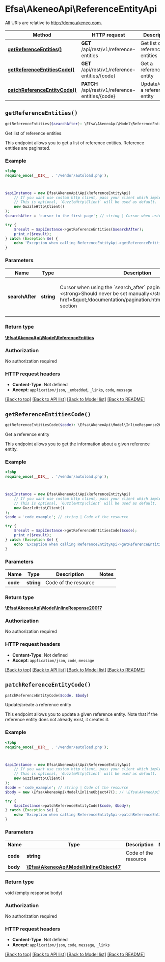 # Efsa\AkeneoApi\ReferenceEntityApi

All URIs are relative to http://demo.akeneo.com.

Method | HTTP request | Description
------------- | ------------- | -------------
[**getReferenceEntities()**](ReferenceEntityApi.md#getReferenceEntities) | **GET** /api/rest/v1/reference-entities | Get list of reference entities
[**getReferenceEntitiesCode()**](ReferenceEntityApi.md#getReferenceEntitiesCode) | **GET** /api/rest/v1/reference-entities/{code} | Get a reference entity
[**patchReferenceEntityCode()**](ReferenceEntityApi.md#patchReferenceEntityCode) | **PATCH** /api/rest/v1/reference-entities/{code} | Update/create a reference entity


## `getReferenceEntities()`

```php
getReferenceEntities($searchAfter): \Efsa\AkeneoApi\Model\ReferenceEntities
```

Get list of reference entities

This endpoint allows you to get a list of reference entities. Reference entities are paginated.

### Example

```php
<?php
require_once(__DIR__ . '/vendor/autoload.php');



$apiInstance = new Efsa\AkeneoApi\Api\ReferenceEntityApi(
    // If you want use custom http client, pass your client which implements `GuzzleHttp\ClientInterface`.
    // This is optional, `GuzzleHttp\Client` will be used as default.
    new GuzzleHttp\Client()
);
$searchAfter = 'cursor to the first page'; // string | Cursor when using the `search_after` pagination method type. <strong>Should never be set manually</strong>, see <a href=\"/documentation/pagination.html\">Pagination</a> section

try {
    $result = $apiInstance->getReferenceEntities($searchAfter);
    print_r($result);
} catch (Exception $e) {
    echo 'Exception when calling ReferenceEntityApi->getReferenceEntities: ', $e->getMessage(), PHP_EOL;
}
```

### Parameters

Name | Type | Description  | Notes
------------- | ------------- | ------------- | -------------
 **searchAfter** | **string**| Cursor when using the &#x60;search_after&#x60; pagination method type. &lt;strong&gt;Should never be set manually&lt;/strong&gt;, see &lt;a href&#x3D;\&quot;/documentation/pagination.html\&quot;&gt;Pagination&lt;/a&gt; section | [optional] [default to &#39;cursor to the first page&#39;]

### Return type

[**\Efsa\AkeneoApi\Model\ReferenceEntities**](../Model/ReferenceEntities.md)

### Authorization

No authorization required

### HTTP request headers

- **Content-Type**: Not defined
- **Accept**: `application/json`, `_embedded`, `_links`, `code`, `message`

[[Back to top]](#) [[Back to API list]](../../README.md#endpoints)
[[Back to Model list]](../../README.md#models)
[[Back to README]](../../README.md)

## `getReferenceEntitiesCode()`

```php
getReferenceEntitiesCode($code): \Efsa\AkeneoApi\Model\InlineResponse20017
```

Get a reference entity

This endpoint allows you to get the information about a given reference entity.

### Example

```php
<?php
require_once(__DIR__ . '/vendor/autoload.php');



$apiInstance = new Efsa\AkeneoApi\Api\ReferenceEntityApi(
    // If you want use custom http client, pass your client which implements `GuzzleHttp\ClientInterface`.
    // This is optional, `GuzzleHttp\Client` will be used as default.
    new GuzzleHttp\Client()
);
$code = 'code_example'; // string | Code of the resource

try {
    $result = $apiInstance->getReferenceEntitiesCode($code);
    print_r($result);
} catch (Exception $e) {
    echo 'Exception when calling ReferenceEntityApi->getReferenceEntitiesCode: ', $e->getMessage(), PHP_EOL;
}
```

### Parameters

Name | Type | Description  | Notes
------------- | ------------- | ------------- | -------------
 **code** | **string**| Code of the resource |

### Return type

[**\Efsa\AkeneoApi\Model\InlineResponse20017**](../Model/InlineResponse20017.md)

### Authorization

No authorization required

### HTTP request headers

- **Content-Type**: Not defined
- **Accept**: `application/json`, `code`, `message`

[[Back to top]](#) [[Back to API list]](../../README.md#endpoints)
[[Back to Model list]](../../README.md#models)
[[Back to README]](../../README.md)

## `patchReferenceEntityCode()`

```php
patchReferenceEntityCode($code, $body)
```

Update/create a reference entity

This endpoint allows you to update a given reference entity. Note that if the reference entity does not already exist, it creates it.

### Example

```php
<?php
require_once(__DIR__ . '/vendor/autoload.php');



$apiInstance = new Efsa\AkeneoApi\Api\ReferenceEntityApi(
    // If you want use custom http client, pass your client which implements `GuzzleHttp\ClientInterface`.
    // This is optional, `GuzzleHttp\Client` will be used as default.
    new GuzzleHttp\Client()
);
$code = 'code_example'; // string | Code of the resource
$body = new \Efsa\AkeneoApi\Model\InlineObject47(); // \Efsa\AkeneoApi\Model\InlineObject47

try {
    $apiInstance->patchReferenceEntityCode($code, $body);
} catch (Exception $e) {
    echo 'Exception when calling ReferenceEntityApi->patchReferenceEntityCode: ', $e->getMessage(), PHP_EOL;
}
```

### Parameters

Name | Type | Description  | Notes
------------- | ------------- | ------------- | -------------
 **code** | **string**| Code of the resource |
 **body** | [**\Efsa\AkeneoApi\Model\InlineObject47**](../Model/InlineObject47.md)|  |

### Return type

void (empty response body)

### Authorization

No authorization required

### HTTP request headers

- **Content-Type**: Not defined
- **Accept**: `application/json`, `code`, `message`, `_links`

[[Back to top]](#) [[Back to API list]](../../README.md#endpoints)
[[Back to Model list]](../../README.md#models)
[[Back to README]](../../README.md)
